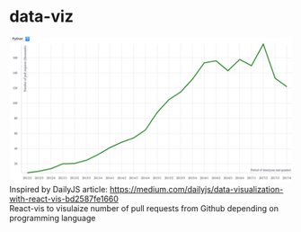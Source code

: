 # data-viz
![alt text](https://raw.githubusercontent.com/jaknap/data-viz/master/screenshot.png)
Inspired by DailyJS article: https://medium.com/dailyjs/data-visualization-with-react-vis-bd2587fe1660
<br>
React-vis to visulaize number of pull requests from Github depending on programming language
